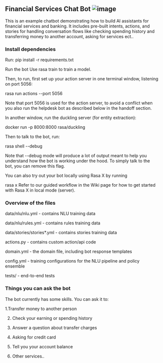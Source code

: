 ## Financial Services Chat Bot  ![image](https://github.com/user-attachments/assets/c8662791-ce10-4e2a-81f7-0b876c757ce8)

This is an example chatbot demonstrating how to build AI assistants for financial services and banking. It includes pre-built intents, actions, and stories for handling conversation flows like checking spending history and transferring money to another account, asking for services ect..


### Install dependencies
Run:
pip install -r requirements.txt

Run the bot
Use rasa train to train a model.

Then, to run, first set up your action server in one terminal window, listening on port 5056:

rasa run actions --port 5056

Note that port 5056 is used for the action server, to avoid a conflict when you also run the helpdesk bot as described below in the handoff section.

In another window, run the duckling server (for entity extraction):

docker run -p 8000:8000 rasa/duckling

Then to talk to the bot, run:

rasa shell --debug

Note that --debug mode will produce a lot of output meant to help you understand how the bot is working under the hood. To simply talk to the bot, you can remove this flag.

You can also try out your bot locally using Rasa X by running

rasa x
Refer to our guided workflow in the Wiki page for how to get started with Rasa X in local mode (server).

### Overview of the files
data/nlu/nlu.yml - contains NLU training data

data/nlu/rules.yml - contains rules training data

data/stories/stories*.yml - contains stories training data

actions.py - contains custom action/api code

domain.yml - the domain file, including bot response templates

config.yml - training configurations for the NLU pipeline and policy ensemble

tests/ - end-to-end tests

### Things you can ask the bot

The bot currently has some skills. You can ask it to:

1.Transfer money to another person

2. Check your earning or spending history
 
3. Answer a question about transfer charges
 
4. Asking for credit card
 
5. Tell you your account balance
   
6. Other services..
